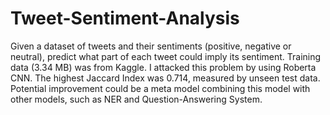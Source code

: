 # Tweet-Sentiment-Analysis
Given a dataset of tweets and their sentiments (positive, negative or neutral), predict what part of each tweet could imply its sentiment. Training data (3.34 MB) was from Kaggle. I attacked this problem by using Roberta CNN. The highest Jaccard Index was 0.714, measured by unseen test data. Potential improvement could be a meta model combining this model with other models, such as NER and Question-Answering System.
